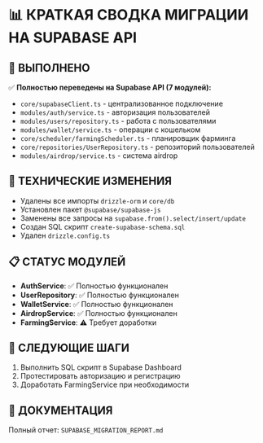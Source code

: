 # 📊 КРАТКАЯ СВОДКА МИГРАЦИИ НА SUPABASE API

## 🎯 ВЫПОЛНЕНО
✅ **Полностью переведены на Supabase API (7 модулей):**
- `core/supabaseClient.ts` - централизованное подключение
- `modules/auth/service.ts` - авторизация пользователей
- `modules/users/repository.ts` - работа с пользователями
- `modules/wallet/service.ts` - операции с кошельком
- `core/scheduler/farmingScheduler.ts` - планировщик фарминга
- `core/repositories/UserRepository.ts` - репозиторий пользователей
- `modules/airdrop/service.ts` - система airdrop

## 🔧 ТЕХНИЧЕСКИЕ ИЗМЕНЕНИЯ
- Удалены все импорты `drizzle-orm` и `core/db`
- Установлен пакет `@supabase/supabase-js`
- Заменены все запросы на `supabase.from().select/insert/update`
- Создан SQL скрипт `create-supabase-schema.sql`
- Удален `drizzle.config.ts`

## 📋 СТАТУС МОДУЛЕЙ
- **AuthService**: ✅ Полностью функционален
- **UserRepository**: ✅ Полностью функционален  
- **WalletService**: ✅ Полностью функционален
- **AirdropService**: ✅ Полностью функционален
- **FarmingService**: ⚠️ Требует доработки

## 🚀 СЛЕДУЮЩИЕ ШАГИ
1. Выполнить SQL скрипт в Supabase Dashboard
2. Протестировать авторизацию и регистрацию
3. Доработать FarmingService при необходимости

## 📄 ДОКУМЕНТАЦИЯ
Полный отчет: `SUPABASE_MIGRATION_REPORT.md`